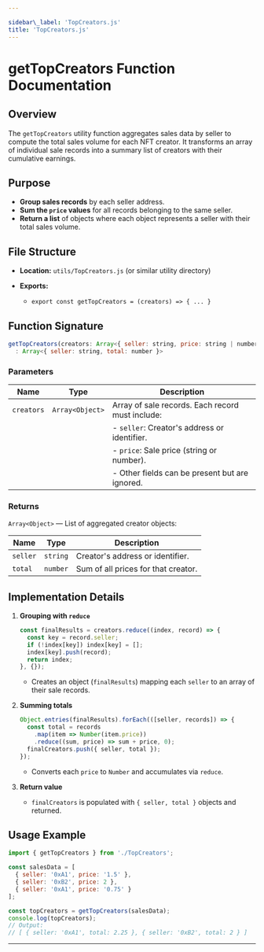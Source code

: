 ```yaml
---

sidebar\_label: 'TopCreators.js'
title: 'TopCreators.js'
---
```


# getTopCreators Function Documentation

## Overview

The `getTopCreators` utility function aggregates sales data by seller to compute the total sales volume for each NFT creator. It transforms an array of individual sale records into a summary list of creators with their cumulative earnings.

## Purpose

* **Group sales records** by each seller address.
* **Sum the `price` values** for all records belonging to the same seller.
* **Return a list** of objects where each object represents a seller with their total sales volume.

## File Structure

* **Location:** `utils/TopCreators.js` (or similar utility directory)
* **Exports:**

  * `export const getTopCreators = (creators) => { ... }`

## Function Signature

```js
getTopCreators(creators: Array<{ seller: string, price: string | number, [key: string]: any }>)
  : Array<{ seller: string, total: number }>
```

### Parameters

| Name       | Type            | Description                                      |
| ---------- | --------------- | ------------------------------------------------ |
| `creators` | `Array<Object>` | Array of sale records. Each record must include: |
|            |                 | - `seller`: Creator's address or identifier.     |
|            |                 | - `price`: Sale price (string or number).        |
|            |                 | - Other fields can be present but are ignored.   |

### Returns

`Array<Object>` — List of aggregated creator objects:

| Name     | Type     | Description                         |
| -------- | -------- | ----------------------------------- |
| `seller` | `string` | Creator's address or identifier.    |
| `total`  | `number` | Sum of all prices for that creator. |

## Implementation Details

1. **Grouping with `reduce`**

   ```js
   const finalResults = creators.reduce((index, record) => {
     const key = record.seller;
     if (!index[key]) index[key] = [];
     index[key].push(record);
     return index;
   }, {});
   ```

   * Creates an object (`finalResults`) mapping each `seller` to an array of their sale records.

2. **Summing totals**

   ```js
   Object.entries(finalResults).forEach(([seller, records]) => {
     const total = records
       .map(item => Number(item.price))
       .reduce((sum, price) => sum + price, 0);
     finalCreators.push({ seller, total });
   });
   ```

   * Converts each `price` to `Number` and accumulates via `reduce`.

3. **Return value**

   * `finalCreators` is populated with `{ seller, total }` objects and returned.

## Usage Example

```js
import { getTopCreators } from './TopCreators';

const salesData = [
  { seller: '0xA1', price: '1.5' },
  { seller: '0xB2', price: 2 },
  { seller: '0xA1', price: '0.75' }
];

const topCreators = getTopCreators(salesData);
console.log(topCreators);
// Output:
// [ { seller: '0xA1', total: 2.25 }, { seller: '0xB2', total: 2 } ]
```

---
